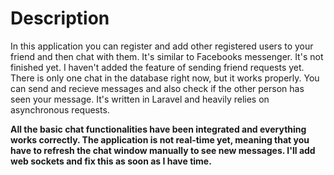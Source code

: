 <h1>Description</h1>
<p>In this application you can register and add other registered users to your friend and then chat with them. It's similar to Facebooks messenger. It's not finished yet. I haven't added the feature of sending friend requests yet. There is only one chat in the database right now, but it works properly. You can send and recieve messages and also check if the other person has seen your message. It's written in Laravel and heavily relies on asynchronous requests.</p>

<p><strong>
    All the basic chat functionalities have been integrated and everything works correctly.
    The application is not real-time yet, meaning that you have to refresh the chat window manually to see new messages. I'll add web sockets and fix this as soon as I have time.
</strong></p>
